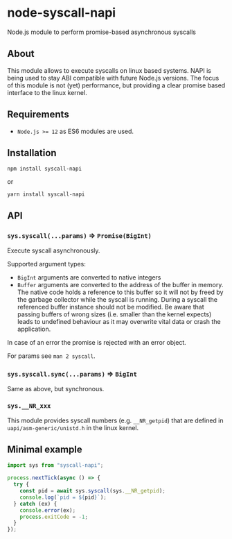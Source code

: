 # node-syscall-napi
Node.js module to perform promise-based asynchronous syscalls


## About

This module allows to execute syscalls on linux based systems. NAPI is being used to stay ABI compatible with future Node.js versions. The focus of this module is not (yet) performance, but providing a clear promise based interface to the linux kernel.

## Requirements

- `Node.js >= 12` as ES6 modules are used.

## Installation

```
npm install syscall-napi
```

or

```
yarn install syscall-napi
```

## API

### `sys.syscall(...params)` => `Promise(BigInt)`
Execute syscall asynchronously.

Supported argument types:
  - `BigInt` arguments are converted to native integers
  - `Buffer` arguments are converted to the address of the buffer in memory. The native code holds a reference to this buffer so it will not by freed by the garbage collector while the syscall is running. During a syscall the referenced buffer instance should not be modified. Be aware that passing buffers of wrong sizes (i.e. smaller than the kernel expects) leads to undefined behaviour as it may overwrite vital data or crash the application.

In case of an error the promise is rejected with an error object.

For params see `man 2 syscall`.

### `sys.syscall.sync(...params)` => `BigInt`

Same as above, but synchronous.
  
### `sys.__NR_xxx`
This module provides syscall numbers (e.g. `__NR_getpid`) that are defined in `uapi/asm-generic/unistd.h` in the linux kernel.

## Minimal example

```javascript
import sys from "syscall-napi";

process.nextTick(async () => {
  try {
    const pid = await sys.syscall(sys.__NR_getpid);
    console.log(`pid = ${pid}`);
  } catch (ex) {
    console.error(ex);
    process.exitCode = -1;
  }
});
```
